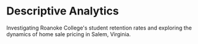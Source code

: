 # Descriptive Analytics
Investigating Roanoke College's student retention rates and exploring the dynamics of home sale pricing in Salem, Virginia.
